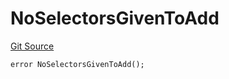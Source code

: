 # NoSelectorsGivenToAdd
[Git Source](https://github.com/thrackle-io/tron/blob/29c0f577f4a40a4ed7ae1702ee35ca11ff1ccfaf/src/protocol/economic/ruleProcessor/RuleProcessorDiamondLib.sol)


```solidity
error NoSelectorsGivenToAdd();
```

